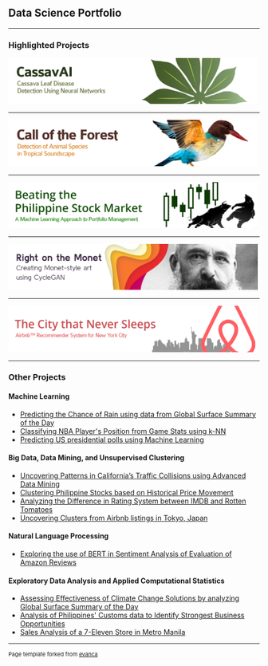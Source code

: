 ## Data Science Portfolio

---
### Highlighted Projects

[<img src="banners/cassavabanner.png?raw=true" width="500"/>](/pages/cassava.md)

---
[<img src="banners/forestbanner.png?raw=true" width="500"/>](/pages/forest.md)

---
[<img src="banners/stocksbanner.png?raw=true" width="500"/>](/pages/stocks_ml.md)

---
[<img src="banners/monetbanner.png?raw=true" width="500"/>](/pages/monet.md)

---
[<img src="banners/airbnbbanner.png?raw=true" width="500"/>](/pages/airbnb_rs.md)

---
### Other Projects

#### Machine Learning

- [Predicting the Chance of Rain using data from Global Surface Summary of the Day](/pages/gsod_ml.md)
- [Classifying NBA Player's Position from Game Stats using k-NN](/pages/nba.md)
- [Predicting US presidential polls using Machine Learning](/pages/elections.md)


#### Big Data, Data Mining, and Unsupervised Clustering

- [Uncovering Patterns in California’s Traffic Collisions using Advanced Data Mining](/pages/traffic.md)
- [Clustering Philippine Stocks based on Historical Price Movement](/pages/stocks_dmw.md)
- [Analyzing the Difference in Rating System between IMDB and Rotten Tomatoes](/pages/imdb.md)
- [Uncovering Clusters from Airbnb listings in Tokyo, Japan](/pages/airbnb_tokyo.md)

#### Natural Language Processing
- [Exploring the use of BERT in Sentiment Analysis of Evaluation of Amazon Reviews](/pages/amazon.md)

#### Exploratory Data Analysis and Applied Computational Statistics
- [Assessing Effectiveness of Climate Change Solutions by analyzing Global Surface Summary of the Day](/pages/gsod_eda.md)
- [Analysis of Philippines' Customs data to Identify Strongest Business Opportunities](/pages/customs.md)
- [Sales Analysis of a 7-Eleven Store in Metro Manila](/pages/711)


---
<p style="font-size:11px">Page template forked from <a href="https://github.com/evanca/quick-portfolio">evanca</a></p>
<!-- Remove above link if you don't want to attibute -->
